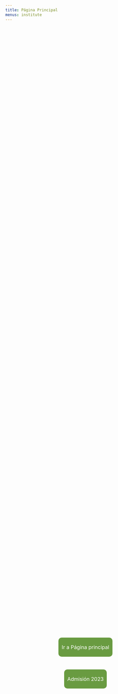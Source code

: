 ```yaml
---
title: Página Principal
menus: institute
---
```

<style>
  .button-container {
    display: flex;
    flex-direction: column;
    align-items: center;
    justify-content: center;
    height: 100%;
  }
  .button {
    margin: 20px;
    padding: 20px 10px;
    background-color: #699B41;
    color: white;
    text-align: center;
    text-decoration: none;
    border-radius: 10px;
    font-size: 16px;
    transition: background-color 0.3s; /* Agregamos una transición suave */
  }
  .button:hover {
    background-color: #2877AC; /* Cambio de color al pasar el mouse por encima */
  }
</style>

<div class="container d-flex justify-content-center align-items-center" style="background-image: url('https://i1.wp.com/www.parametronacional.com/wp-content/uploads/2023/06/Instituto-T%C3%A9cnico-Agroforestal.jpg?resize=955%2C593&ssl=1'); background-size: cover; background-position: center; height: 100vh;">
  <div class="text-center">
    <div class="button-container">
      <a class="button" href="http://www.itesmarena.edu.do">Ir a Página principal</a>
      <a class="button" href="https://itesmarena.edu.do/admision2023/">Admisión 2023</a>
    </div>
  </div>
</div>
